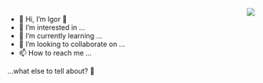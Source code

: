 <img align="right" src="https://github-readme-stats.vercel.app/api?username=IPcorps&show_icons=true&theme=chartreuse-dark&count_private=true&hide_border=true&cache_seconds=86400"/>

- 👋 Hi, I’m Igor 🤠
- 👀 I’m interested in ...
- 🌱 I’m currently learning ...
- 💞️ I’m looking to collaborate on ...
- 📫 How to reach me ...

...what else to tell about? 🤔

<!---
IPcorps/IPcorps is a ✨ special ✨ repository because its `README.md` (this file) appears on your GitHub profile.
You can click the Preview link to take a look at your changes.
--->
